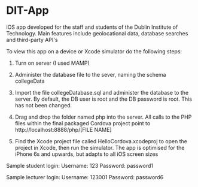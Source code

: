 # DIT-App
iOS app developed for the staff and students of the Dublin Institute of Technology.
Main features include geolocational data, database searches and third-party API's

To view this app on a device or Xcode simulator do the following steps:

1. Turn on server (I used MAMP)

2. Administer the database file to the sever, naming the schema collegeData

3. Import the file collegeDatabase.sql and administer the database to the server. By default, the DB user is root and the DB password is root. This has not been changed.

4. Drag and drop the folder named php into the server. All calls to the PHP files within the final packaged Cordova project point to http://localhost:8888/php/[FILE NAME]

5. Find the Xcode project file called HelloCordova.xcodeproj to open the project in Xcode, then run the simulator. The app is optimised for the iPhone 6s and upwards, but adapts to all iOS screen sizes

Sample student login:
Username: 123
Password: password1

Sample lecturer login:
Username: 123001
Password: password6
